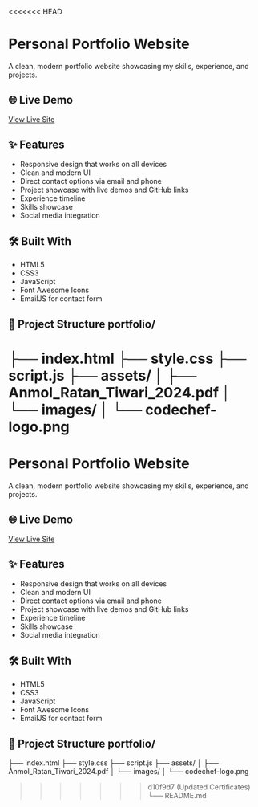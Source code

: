 <<<<<<< HEAD
# Personal Portfolio Website

A clean, modern portfolio website showcasing my skills, experience, and projects.

## 🌐 Live Demo
[View Live Site](https://artiwari10.github.io/Portfolio/)

## ✨ Features
- Responsive design that works on all devices
- Clean and modern UI
- Direct contact options via email and phone
- Project showcase with live demos and GitHub links
- Experience timeline
- Skills showcase
- Social media integration

## 🛠️ Built With
- HTML5
- CSS3
- JavaScript
- Font Awesome Icons
- EmailJS for contact form

## 📂 Project Structure portfolio/
├── index.html
├── style.css
├── script.js
├── assets/
│ ├── Anmol_Ratan_Tiwari_2024.pdf
│ └── images/
│ └── codechef-logo.png
=======
# Personal Portfolio Website

A clean, modern portfolio website showcasing my skills, experience, and projects.

## 🌐 Live Demo
[View Live Site](https://artiwari10.github.io/Portfolio/)

## ✨ Features
- Responsive design that works on all devices
- Clean and modern UI
- Direct contact options via email and phone
- Project showcase with live demos and GitHub links
- Experience timeline
- Skills showcase
- Social media integration

## 🛠️ Built With
- HTML5
- CSS3
- JavaScript
- Font Awesome Icons
- EmailJS for contact form

## 📂 Project Structure portfolio/
├── index.html
├── style.css
├── script.js
├── assets/
│ ├── Anmol_Ratan_Tiwari_2024.pdf
│ └── images/
│ └── codechef-logo.png
>>>>>>> d10f9d7 (Updated Certificates)
└── README.md